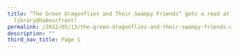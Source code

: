 ```yaml
---
title: “The Green Dragonflies and Their Swampy Friends” gets a read at
  library@habourfront!
permalink: /2022/05/13/the-green-dragonflies-and-their-swampy-friends-gets-a-read-at-libraryhabourfront/
description: ""
third_nav_title: Page 1
---
```

